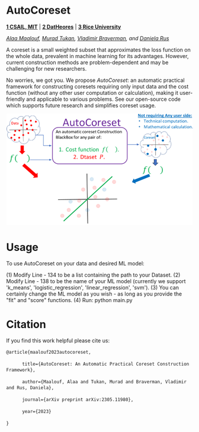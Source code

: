# AutoCoreset

**[1 CSAIL, MIT](https://www.csail.mit.edu/)**  | **[2 DatHeores](https://dataheroes.ai/)**  | **[3 Rice University](https://www.rice.edu/)**

*[Alaa Maalouf](https://scholar.google.com/citations?user=6r72e-MAAAAJ&hl=en), [Murad Tukan](https://scholar.google.com/citations?user=721xaz0AAAAJ&hl=en), [Vladimir Braverman](https://scholar.google.com/citations?user=DTthB48AAAAJ&hl=en), and [Daniela Rus](https://danielarus.csail.mit.edu/)*



A coreset is a small weighted subset that approximates the loss function on the whole data, prevalent in machine learning for its advantages. However, current construction methods are problem-dependent and may be challenging for new researchers.

No worries, we got you. We propose *AutoCoreset*: an automatic practical framework for constructing coresets requiring only input data and the cost function (without any other user computation or calculation), making it user-friendly and applicable to various problems. See our open-source code which supports future research and simplifies coreset usage.

![AutoCoreset design](GithubImages/autocore_teaser.png?raw=true)

# Usage

To use AutoCoreset on your data and desired ML model: 

(1) Modify Line - 134 to be a list containing the path to your Dataset.
(2) Modify Line - 138 to be the name of your ML model (currently we support 'k_means', 'logistic_regression',  'linear_regression', 'svm'). 
(3) You can certainly change the ML model as you wish - as long as you provide the "fit" and "score" functions. 
(4) Run: python main.py

# Citation

If you find this work helpful please cite us:

    @article{maalouf2023autocoreset,

          title={AutoCoreset: An Automatic Practical Coreset Construction Framework},
  
          author={Maalouf, Alaa and Tukan, Murad and Braverman, Vladimir and Rus, Daniela},
  
          journal={arXiv preprint arXiv:2305.11980},
  
          year={2023}

    }
